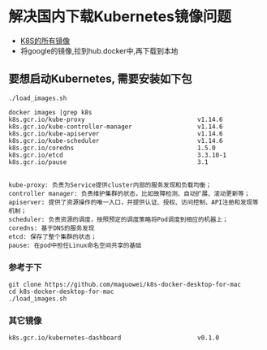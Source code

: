 # 解决国内下载Kubernetes镜像问题
- [K8S的所有镜像](https://console.cloud.google.com/gcr/images/google-containers/GLOBAL)
- 将google的镜像,拉到hub.docker中,再下载到本地

## 要想启动Kubernetes, 需要安装如下包
```
./load_images.sh

docker images |grep k8s
k8s.gcr.io/kube-proxy                               v1.14.6          
k8s.gcr.io/kube-controller-manager                  v1.14.6         
k8s.gcr.io/kube-apiserver                           v1.14.6        
k8s.gcr.io/kube-scheduler                           v1.14.6       
k8s.gcr.io/coredns                                  1.5.0        
k8s.gcr.io/etcd                                     3.3.10-1    
k8s.gcr.io/pause                                    3.1        


kube-proxy: 负责为Service提供cluster内部的服务发现和负载均衡；
controller manager: 负责维护集群的状态，比如故障检测、自动扩展、滚动更新等；
apiserver: 提供了资源操作的唯一入口，并提供认证、授权、访问控制、API注册和发现等机制；
scheduler: 负责资源的调度，按照预定的调度策略将Pod调度到相应的机器上；
coredns: 基于DNS的服务发现
etcd: 保存了整个集群的状态；
pause: 在pod中担任Linux命名空间共享的基础
```

### 参考于下
```
git clone https://github.com/maguowei/k8s-docker-desktop-for-mac
cd k8s-docker-desktop-for-mac
./load_images.sh
```

### 其它镜像
```
k8s.gcr.io/kubernetes-dashboard                     v0.1.0
```
